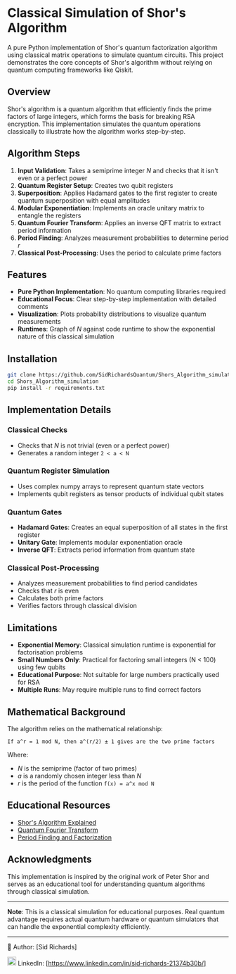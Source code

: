 # Classical Simulation of Shor's Algorithm

A pure Python implementation of Shor's quantum factorization algorithm using classical matrix operations to simulate quantum circuits.
This project demonstrates the core concepts of Shor's algorithm without relying on quantum computing frameworks like Qiskit.

## Overview

Shor's algorithm is a quantum algorithm that efficiently finds the prime factors of large integers, which forms the basis for breaking RSA encryption.
This implementation simulates the quantum operations classically to illustrate how the algorithm works step-by-step.

## Algorithm Steps

1. **Input Validation**: Takes a semiprime integer $N$ and checks that it isn't even or a perfect power
2. **Quantum Register Setup**: Creates two qubit registers
3. **Superposition**: Applies Hadamard gates to the first register to create quantum superposition with equal amplitudes
4. **Modular Exponentiation**: Implements an oracle unitary matrix to entangle the registers
5. **Quantum Fourier Transform**: Applies an inverse QFT matrix to extract period information
6. **Period Finding**: Analyzes measurement probabilities to determine period $r$
7. **Classical Post-Processing**: Uses the period to calculate prime factors

## Features

- **Pure Python Implementation**: No quantum computing libraries required
- **Educational Focus**: Clear step-by-step implementation with detailed comments
- **Visualization**: Plots probability distributions to visualize quantum measurements
- **Runtimes**: Graph of $N$ against code runtime to show the exponential nature of this classical simulation

## Installation

```bash
git clone https://github.com/SidRichardsQuantum/Shors_Algorithm_simulation
cd Shors_Algorithm_simulation
pip install -r requirements.txt
```

## Implementation Details

### Classical Checks
- Checks that $N$ is not trivial (even or a perfect power)
- Generates a random integer ```2 < a < N```

### Quantum Register Simulation
- Uses complex numpy arrays to represent quantum state vectors
- Implements qubit registers as tensor products of individual qubit states

### Quantum Gates
- **Hadamard Gates**: Creates an equal superposition of all states in the first register
- **Unitary Gate**: Implements modular exponentiation oracle
- **Inverse QFT**: Extracts period information from quantum state

### Classical Post-Processing
- Analyzes measurement probabilities to find period candidates
- Checks that $r$ is even
- Calculates both prime factors
- Verifies factors through classical division

## Limitations

- **Exponential Memory**: Classical simulation runtime is exponential for factorisation problems
- **Small Numbers Only**: Practical for factoring small integers (N < 100) using few qubits
- **Educational Purpose**: Not suitable for large numbers practically used for RSA
- **Multiple Runs**: May require multiple runs to find correct factors

## Mathematical Background

The algorithm relies on the mathematical relationship:
```
If a^r = 1 mod N, then a^(r/2) ± 1 gives are the two prime factors
```

Where:
- $N$ is the semiprime (factor of two primes)
- $a$ is a randomly chosen integer less than $N$
- $r$ is the period of the function ```f(x) = a^x mod N```

## Educational Resources

- [Shor's Algorithm Explained](https://en.wikipedia.org/wiki/Shor%27s_algorithm)
- [Quantum Fourier Transform](https://qiskit.org/textbook/ch-algorithms/quantum-fourier-transform.html)
- [Period Finding and Factorization](https://docs.microsoft.com/en-us/quantum/concepts/algorithms)

## Acknowledgments

This implementation is inspired by the original work of Peter Shor and serves as an educational tool for understanding quantum algorithms through classical simulation.

---

**Note**: This is a classical simulation for educational purposes.
Real quantum advantage requires actual quantum hardware or quantum simulators that can handle the exponential complexity efficiently.

---

📘 Author: [Sid Richards]

<img src="https://cdn.jsdelivr.net/gh/devicons/devicon/icons/linkedin/linkedin-original.svg" width="20" /> LinkedIn: [https://www.linkedin.com/in/sid-richards-21374b30b/]
